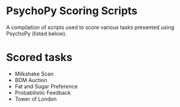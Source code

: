 # PsychoPy Scoring Scripts
A compilation of scripts used to score various tasks presented using PsychoPy (listed below). 

# Scored tasks
* Milkshake Scan
* BDM Auction
* Fat and Sugar Preference
* Probabilistic Feedback
* Tower of London
